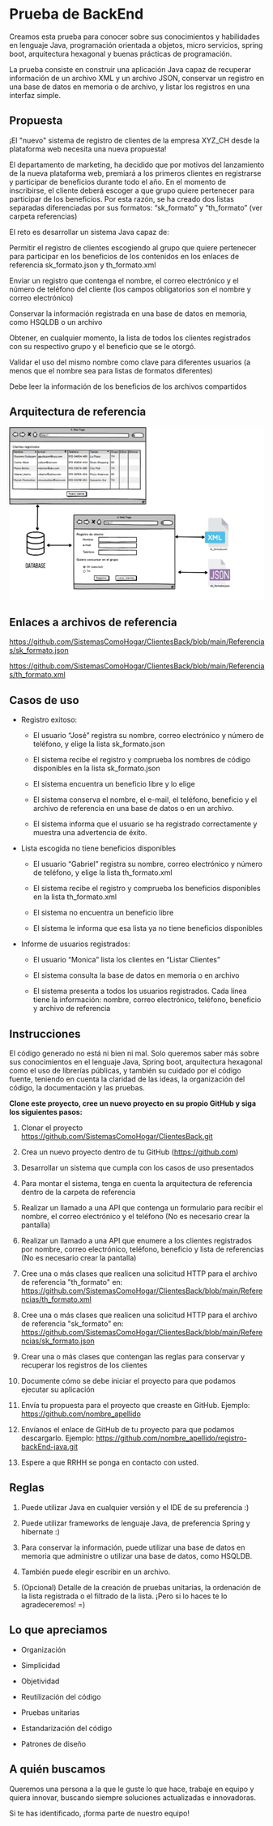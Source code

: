 # Prueba de BackEnd

Creamos esta prueba para conocer sobre sus conocimientos y habilidades en lenguaje Java, programación orientada a objetos, micro servicios, spring boot, arquitectura hexagonal y buenas prácticas de programación. 

La prueba consiste en construir una aplicación Java capaz de recuperar información de un archivo XML y un archivo JSON, conservar un registro en una base de datos en memoria o de archivo, y listar los registros en una interfaz simple. 

## Propuesta 

¡El "nuevo" sistema de registro de clientes de la empresa XYZ_CH desde la plataforma web necesita una nueva propuesta!  

El departamento de marketing, ha decidido que por motivos del lanzamiento de la nueva plataforma web, premiará a los primeros clientes en registrarse y participar de beneficios durante todo el año.  En el momento de inscribirse, el cliente deberá escoger a que grupo quiere pertenecer para participar de los beneficios. Por esta razón, se ha creado dos listas separadas diferenciadas por sus formatos: “sk_formato” y “th_formato” (ver carpeta referencias)

El reto es desarrollar un sistema Java capaz de: 

Permitir el registro de clientes escogiendo al grupo que quiere pertenecer para participar en los beneficios de los contenidos en los enlaces de referencia sk_formato.json y th_formato.xml 

Enviar un registro que contenga el nombre, el correo electrónico y el número de teléfono del cliente (los campos obligatorios son el nombre y correo electrónico) 

Conservar la información registrada en una base de datos en memoria, como HSQLDB o un archivo 

Obtener, en cualquier momento, la lista de todos los clientes registrados con su respectivo grupo y el beneficio que se le otorgó. 

Validar el uso del mismo nombre como clave para diferentes usuarios (a menos que el nombre sea para listas de formatos diferentes) 

Debe leer la información de los beneficios de los archivos compartidos  

 

## Arquitectura de referencia 

![](https://github.com/SistemasComoHogar/ClientesBack/blob/main/Referencias/Arquitectura.png)

## Enlaces a archivos de referencia 

https://github.com/SistemasComoHogar/ClientesBack/blob/main/Referencias/sk_formato.json  

https://github.com/SistemasComoHogar/ClientesBack/blob/main/Referencias/th_formato.xml 

## Casos de uso 

- Registro exitoso: 

  * El usuario “José” registra su nombre, correo electrónico y número de teléfono, y elige la lista sk_formato.json 

  * El sistema recibe el registro y comprueba los nombres de código disponibles en la lista sk_formato.json 

  * El sistema encuentra un beneficio libre y lo elige 

  * El sistema conserva el nombre, el e-mail, el teléfono, beneficio y el archivo de referencia en una base de datos o en un archivo. 

  * El sistema informa que el usuario se ha registrado correctamente y muestra una advertencia de éxito. 

- Lista escogida no tiene beneficios disponibles 

  * El usuario “Gabriel” registra su nombre, correo electrónico y número de teléfono, y elige la lista th_formato.xml 

  * El sistema recibe el registro y comprueba los beneficios disponibles en la lista th_formato.xml 

  * El sistema no encuentra un beneficio libre 

  * El sistema le informa que esa lista ya no tiene beneficios disponibles 

- Informe de usuarios registrados: 

  * El usuario “Monica” lista los clientes en “Listar Clientes” 

  * El sistema consulta la base de datos en memoria o en archivo 

  * El sistema presenta a todos los usuarios registrados. Cada línea tiene la información: nombre, correo electrónico, teléfono, beneficio y archivo de referencia 

## Instrucciones 

 

El código generado no está ni bien ni mal. Solo queremos saber más sobre sus conocimientos en el lenguaje Java, Spring boot, arquitectura hexagonal como el uso de librerías públicas, y también su cuidado por el código fuente, teniendo en cuenta la claridad de las ideas, la organización del código, la documentación y las pruebas. 

**Clone este proyecto, cree un nuevo proyecto en su propio GitHub y siga los siguientes pasos:**

1. Clonar el  proyecto https://github.com/SistemasComoHogar/ClientesBack.git 

2. Crea un nuevo proyecto dentro de tu GitHub (https://github.com) 

3. Desarrollar un sistema que cumpla con los casos de uso presentados 

4. Para montar el sistema, tenga en cuenta la arquitectura de referencia dentro de la carpeta de referencia 

5. Realizar un llamado a una API que contenga un formulario para recibir el nombre, el correo electrónico y el teléfono (No es necesario crear la pantalla)

6. Realizar un llamado a una API que enumere a los clientes registrados por nombre, correo electrónico, teléfono, beneficio y lista de referencias (No es necesario crear la pantalla) 

7. Cree una o más clases que realicen una solicitud HTTP para el archivo de referencia "th_formato" en: https://github.com/SistemasComoHogar/ClientesBack/blob/main/Referencias/th_formato.xml

8. Cree una o más clases que realicen una solicitud HTTP para el archivo de referencia "sk_formato" en: https://github.com/SistemasComoHogar/ClientesBack/blob/main/Referencias/sk_formato.json 

9. Crear una o más clases que contengan las reglas para conservar y recuperar los registros de los clientes 

10. Documente cómo se debe iniciar el proyecto para que podamos ejecutar su aplicación 

11. Envía tu propuesta para el proyecto que creaste en GitHub. Ejemplo: https://github.com/nombre_apellido 

12. Envíanos el enlace de GitHub de tu proyecto para que podamos descargarlo. Ejemplo: https://github.com/nombre_apellido/registro-backEnd-java.git 

13. Espere a que RRHH se ponga en contacto con usted. 

## Reglas 

1. Puede utilizar Java en cualquier versión y el IDE de su preferencia :) 

2. Puede utilizar frameworks de lenguaje Java, de preferencia Spring y hibernate :) 

3. Para conservar la información, puede utilizar una base de datos en memoria que administre o utilizar una base de datos, como HSQLDB. 

4. También puede elegir escribir en un archivo. 

5. (Opcional) Detalle de la creación de pruebas unitarias, la ordenación de la lista registrada o el filtrado de la lista. ¡Pero si lo haces te lo agradeceremos! =) 

## Lo que apreciamos 

* Organización 

* Simplicidad 

* Objetividad 

* Reutilización del código 

* Pruebas unitarias 

* Estandarización del código 

* Patrones de diseño 

## A quién buscamos 

Queremos una persona a la que le guste lo que hace, trabaje en equipo y quiera innovar, buscando siempre soluciones actualizadas e innovadoras. 

Si te has identificado, ¡forma parte de nuestro equipo! 

 
